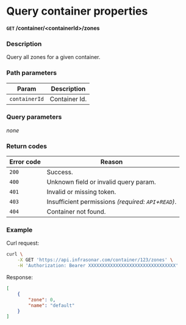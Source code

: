 # Query container properties
**`GET` /container/<containerId\>/zones**

### Description
Query all zones for a given container.

### Path parameters
Param               | Description
--------------------|-------------
`containerId`       | Container Id.

### Query parameters
_none_

### Return codes
Error code  | Reason
------------|--------
`200`       | Success.
`400`       | Unknown field or invalid query param.
`401`       | Invalid or missing token.
`403`       | Insufficient permissions _(required: `API`+`READ`)_.
`404`       | Container not found.

### Example
Curl request:
```bash
curl \
    -X GET 'https://api.infrasonar.com/container/123/zones' \
    -H 'Authorization: Bearer XXXXXXXXXXXXXXXXXXXXXXXXXXXXXXXX'
```

Response:
```json
[
    {
        "zone": 0,
        "name": "default"
    }
]
```
